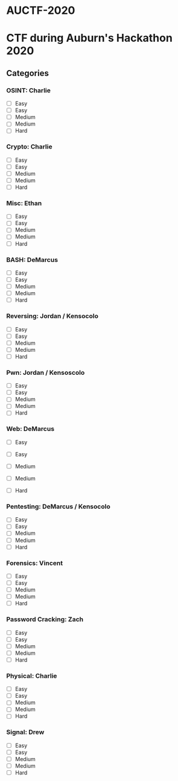 # AUCTF-2020

# CTF during Auburn's Hackathon 2020

## Categories

### OSINT: Charlie

* [ ]  Easy
* [ ]  Easy
* [ ]  Medium
* [ ]  Medium
* [ ]  Hard

### Crypto: Charlie

* [ ]  Easy
* [ ]  Easy
* [ ]  Medium
* [ ]  Medium
* [ ]  Hard

### Misc: Ethan

* [ ]  Easy
* [ ]  Easy
* [ ]  Medium
* [ ]  Medium
* [ ]  Hard

### BASH: DeMarcus

* [ ]  Easy
* [ ]  Easy
* [ ]  Medium
* [ ]  Medium
* [ ]  Hard

### Reversing: Jordan / Kensocolo 

* [ ]  Easy
* [ ]  Easy
* [ ]  Medium
* [ ]  Medium
* [ ]  Hard

### Pwn: Jordan / Kensoscolo

* [ ]  Easy
* [ ]  Easy
* [ ]  Medium
* [ ]  Medium
* [ ]  Hard

### Web: DeMarcus

* [ ]  Easy
* [ ]  Easy
* [ ]  Medium
* [ ]  Medium
* [ ]  Hard


### Pentesting: DeMarcus / Kensocolo

* [ ]  Easy
* [ ]  Easy
* [ ]  Medium
* [ ]  Medium
* [ ]  Hard

### Forensics: Vincent

* [ ]  Easy
* [ ]  Easy
* [ ]  Medium
* [ ]  Medium
* [ ]  Hard

### Password Cracking: Zach

* [ ]  Easy
* [ ]  Easy
* [ ]  Medium
* [ ]  Medium
* [ ]  Hard

### Physical: Charlie

* [ ]  Easy
* [ ]  Easy
* [ ]  Medium
* [ ]  Medium
* [ ]  Hard

### Signal: Drew

* [ ]  Easy
* [ ]  Easy
* [ ]  Medium
* [ ]  Medium
* [ ]  Hard
